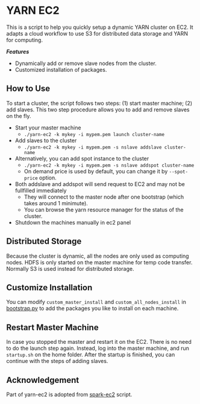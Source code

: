 YARN EC2
========
This is a script to help you quickly setup a dynamic YARN cluster on EC2.
It adapts a cloud workflow to use S3 for distributed data storage and YARN for computing.

***Features***
- Dynamically add or remove slave nodes from the cluster.
- Customized installation of packages.

How to Use
----------
To start a cluster, the script follows two steps: (1) start master machine; (2) add slaves.
This two step procedure allows you to add and remove slaves on the fly.

- Start your master machine
  - ```./yarn-ec2 -k mykey -i mypem.pem launch cluster-name ```
- Add slaves to the cluster
  - ```./yarn-ec2 -k mykey -i mypem.pem -s nslave addslave cluster-name ```
- Alternatively, you can add spot instance to the cluster
  - ```./yarn-ec2 -k mykey -i mypem.pem -s nslave addspot cluster-name```
  - On demand price is used by default, you can change it by ```--spot-price``` option.
- Both addslave and addspot will send request to EC2 and may not be fullfilled immediately
  - They will connect to the master node after one bootstrap (which takes around 1 minimute).
  - You can browse the yarn resource manager for the status of the cluster.
- Shutdown the machines manually in ec2 panel

Distributed Storage
-------------------
Because the cluster is dynamic, all the nodes are only used as computing nodes.
HDFS is only started on the master machine for temp code transfer.
Normally S3 is used instead for distributed storage.


Customize Installation
----------------------
You can modify ```custom_master_install``` and ```custom_all_nodes_install``` in [bootstrap.py](https://github.com/tqchen/yarn-ec2/blob/master/bootstrap.py#L21)
to add the packages you like to install on each machine.


Restart Master Machine
----------------------
In case you stopped the master and restart it on the EC2. There is no need to do the launch step again.
Instead, log into the master machine, and run ```startup.sh``` on the home folder.
After the startup is finished, you can continue with the steps of adding slaves.




Acknowledgement
---------------
Part of yarn-ec2 is adopted from [spark-ec2](https://github.com/amplab/spark-ec2) script.
